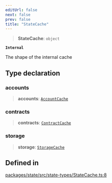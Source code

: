 ```yaml
---
editUrl: false
next: false
prev: false
title: "StateCache"
---
```


> **StateCache**: `object`

**`Internal`**

The shape of the internal cache

## Type declaration

### accounts

> **accounts**: [`AccountCache`](/reference/tevm/state/classes/accountcache/)

### contracts

> **contracts**: [`ContractCache`](/reference/tevm/state/classes/contractcache/)

### storage

> **storage**: [`StorageCache`](/reference/tevm/state/classes/storagecache/)

## Defined in

[packages/state/src/state-types/StateCache.ts:8](https://github.com/evmts/tevm-monorepo/blob/main/packages/state/src/state-types/StateCache.ts#L8)
